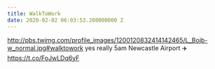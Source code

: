 ```yaml
---
title: WalkToWork
date: 2020-02-02 06:03:53.208000000 Z
---
```


 http://pbs.twimg.com/profile_images/1200120832414142465/L_Bojb-w_normal.jpg#walktowork yes really 5am Newcastle Airport ✈️ https://t.co/FoJwLDq6yF